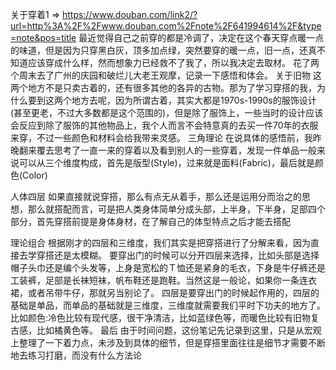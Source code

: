 关于穿着1 => https://www.douban.com/link2/?url=http%3A%2F%2Fwww.douban.com%2Fnote%2F641994614%2F&type=note&pos=title
  最近觉得自己之前穿的都是冷调了，决定在这个春天穿点暖一点的味道，但是因为只穿黑白灰，顶多加点绿，突然要穿的暖一点，旧一点，还真不知道应该穿成什么样，然而想象力已经救不了我了，所以我决定去取材。
  花了两个周末去了广州的庆园和破烂儿大老王观摩，记录一下感悟和体会。
关于旧物
这两个地方不是只卖古着的，还有很多其他的各异的古物。那为了学习穿搭的我，为什么要到这两个地方去呢，因为所谓古着，其实大都是1970s-1990s的服饰设计(甚至更老，不过大多数都是这个范围的)，但是除了服饰上，一些当时的设计应该会反应到除了服饰的其他物品上，我个人而言不会特意真的去买一件70年的衣服来穿，不过一些颜色和材料会给我带来灵感。
三角理论
在说具体的感悟前，我昨晚翻来覆去思考了一直一来的穿着以及看到别人的一些穿着，发现一件单品一般来说可以从三个维度构成，首先是版型(Style)，过来就是面料(Fabric)，最后就是颜色(Color)

人体四层
如果直接就说穿搭，那么有点无从着手，那么还是运用分而治之的思想，那么就搭配而言，可是把人类身体简单分成头部，上半身，下半身，足部四个部分，首先穿搭前提是身体身材，在了解自己的体型特点之后才能去搭配

理论组合
根据刚才的四层和三维度，我们其实是把穿搭进行了分解来看，因为直接去学穿搭还是太模糊。
要穿出门的时候可以分开四层来选择，比如头部是选择帽子头巾还是编个头发等，上身是宽松的Ｔ恤还是紧身的毛衣，下身是牛仔裤还是工装裤，足部是长袜短袜，帆布鞋还是跑鞋。当然这是一般论，如果你一条连衣裙，或者吊带牛仔，那就另当别论了。
四层是要穿出门的时候起作用的，四层的基础是单品，而单品的基础就是三维度，三维度就需要我们平时下功夫的地方了。比如颜色:冷色比较有现代感，很干净清洁，比如蓝绿色等，而暖色比较有旧物复古感，比如橘黄色等。
最后
由于时间问题，这份笔记先记录到这里，只是从宏观上整理了一下着力点，未涉及到具体的细节，但是穿搭里面往往是细节才需要不断地去练习打磨，而没有什么方法论

